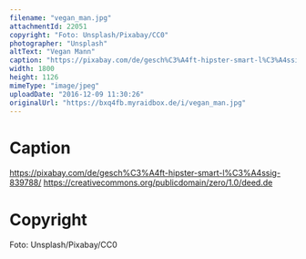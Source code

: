 ```yaml
---
filename: "vegan_man.jpg"
attachmentId: 22051
copyright: "Foto: Unsplash/Pixabay/CC0"
photographer: "Unsplash"
altText: "Vegan Mann"
caption: "https://pixabay.com/de/gesch%C3%A4ft-hipster-smart-l%C3%A4ssig-839788/\nhttps://creativecommons.org/publicdomain/zero/1.0/deed.de"
width: 1800
height: 1126
mimeType: "image/jpeg"
uploadDate: "2016-12-09 11:30:26"
originalUrl: "https://bxq4fb.myraidbox.de/i/vegan_man.jpg"
---
```


# Caption

https://pixabay.com/de/gesch%C3%A4ft-hipster-smart-l%C3%A4ssig-839788/
https://creativecommons.org/publicdomain/zero/1.0/deed.de

# Copyright

Foto: Unsplash/Pixabay/CC0
